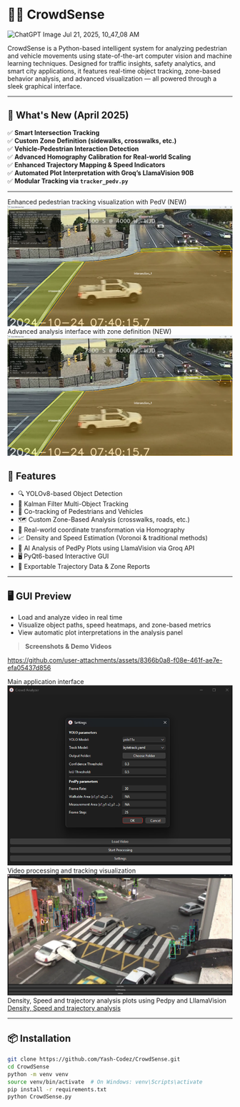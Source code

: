 
# 🚶‍♂️ CrowdSense
<img width="156" height="124" alt="ChatGPT Image Jul 21, 2025, 10_47_08 AM" src="https://github.com/user-attachments/assets/ac57d7ca-5b3c-442b-9b38-f882b53c2836" />

CrowdSense is a Python-based intelligent system for analyzing pedestrian and vehicle movements using state-of-the-art computer vision and machine learning techniques. Designed for traffic insights, safety analytics, and smart city applications, it features real-time object tracking, zone-based behavior analysis, and advanced visualization — all powered through a sleek graphical interface.

---

## 🎉 What's New (April 2025)

✅ **Smart Intersection Tracking**  
✅ **Custom Zone Definition (sidewalks, crosswalks, etc.)**  
✅ **Vehicle-Pedestrian Interaction Detection**  
✅ **Advanced Homography Calibration for Real-world Scaling**  
✅ **Enhanced Trajectory Mapping & Speed Indicators**  
✅ **Automated Plot Interpretation with Groq’s LlamaVision 90B**  
✅ **Modular Tracking via `tracker_pedv.py`**

---
Enhanced pedestrian tracking visualization with PedV (NEW) 
![pedestrian tracking visualization](img/analysisGUI.png)
Advanced analysis interface with zone definition (NEW)
![analysis interface](img/analysisGUI.png)
## 🚀 Features

- 🔍 YOLOv8-based Object Detection  
- 🔄 Kalman Filter Multi-Object Tracking  
- 🚦 Co-tracking of Pedestrians and Vehicles  
- 🗺️ Custom Zone-Based Analysis (crosswalks, roads, etc.)  
- 📏 Real-world coordinate transformation via Homography  
- 📈 Density and Speed Estimation (Voronoi & traditional methods)  
- 🧠 AI Analysis of PedPy Plots using LlamaVision via Groq API  
- 🖥️ PyQt6-based Interactive GUI  
- 📂 Exportable Trajectory Data & Zone Reports

---

## 🖥️ GUI Preview

- Load and analyze video in real time  
- Visualize object paths, speed heatmaps, and zone-based metrics  
- View automatic plot interpretations in the analysis panel

> **Screenshots & Demo Videos**



https://github.com/user-attachments/assets/8366b0a8-f08e-461f-ae7e-efa05437d856


Main application interface
![screenshot](img/GUI_setting.png)
Video processing and tracking visualization
![visualization](img/GUI-2.png)
Density, Speed and trajectory analysis plots using Pedpy and LllamaVision
[Density, Speed and trajectory analysis](img/Plot_window.png)

---

## 📦 Installation

```bash
git clone https://github.com/Yash-Codez/CrowdSense.git
cd CrowdSense
python -m venv venv
source venv/bin/activate  # On Windows: venv\Scripts\activate
pip install -r requirements.txt
python CrowdSense.py
